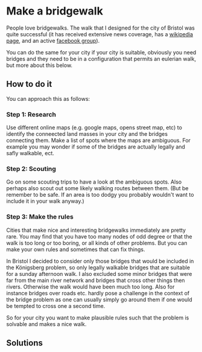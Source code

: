 # Make a bridgewalk

People love bridgewalks. The walk that I designed for the city of Bristol was quite successful (it has received extensive news coverage, 
has a [wikipedia page](https://en.wikipedia.org/wiki/Bristol_Bridges_Walk), and an active [facebook group](https://www.facebook.com/groups/430454211044717)).

You can do the same for your city if your city is suitable, obviously you need bridges and they need to be in a configuration that permits an eulerian walk, 
but more about this below. 

## How to do it
You can approach this as follows:

### Step 1: Research
Use different online maps (e.g. google maps, opens street map, etc) to identify the conneected land masses in your city and the bridges connecting them. 
Make a list of spots where the maps are ambiguous. For example you may wonder if some of the bridges are actually legally and safly walkable, ect. 

### Step 2: Scouting
Go on some scouting trips to have a look at the ambiguous spots. Also perhaps also scout out some likely walking routes between them. (But be remember to 
be safe. If an area is too dodgy you probably wouldn't want to include it in your walk anyway.)

### Step 3: Make the rules
Cities that make nice and interesting bridgewalks immediately are pretty rare. You may find that you have too many nodes of odd degree 
or that the walk is too long or too boring, or all kinds of other problems. But you can make your own rules and sometimes that can fix things.

In Bristol I decided to consider only those bridges that would be included in the Königsberg problem, so only legally walkable bridges that are 
suitable for a sunday afternoon walk. I also excluded some minor bridges that were far from the main river network and bridges that cross other things then 
rivers. Otherwise the walk would have been much too long. Also for instance bridges over roads etc. hardly pose a challenge in the context of the bridge problem
as one can usually simply go around them if one would be tempted to cross one a second time. 

So for your city you want to make plausible rules such that the problem is solvable and makes a nice walk. 


## Solutions
